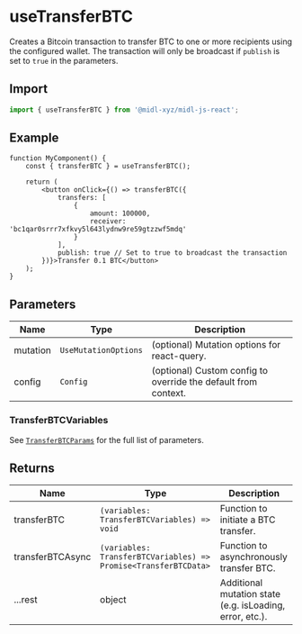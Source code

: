 # useTransferBTC

Creates a Bitcoin transaction to transfer BTC to one or more recipients using the configured wallet. The transaction will only be broadcast if `publish` is set to `true` in the parameters.

## Import

```ts
import { useTransferBTC } from '@midl-xyz/midl-js-react';
```

## Example

```tsx
function MyComponent() {
    const { transferBTC } = useTransferBTC();

    return (
        <button onClick={() => transferBTC({
            transfers: [
                {
                    amount: 100000,
                    receiver: 'bc1qar0srrr7xfkvy5l643lydnw9re59gtzzwf5mdq'
                }
            ],
            publish: true // Set to true to broadcast the transaction
        })}>Transfer 0.1 BTC</button>
    );
}
```

## Parameters

| Name     | Type                 | Description                                                    |
| -------- | -------------------- | -------------------------------------------------------------- |
| mutation | `UseMutationOptions` | (optional) Mutation options for react-query.                   |
| config   | `Config`             | (optional) Custom config to override the default from context. |

### TransferBTCVariables

See [`TransferBTCParams`](../actions/transferBTC.md#transferbtcparams) for the full list of parameters.

## Returns

| Name             | Type                                                            | Description                                              |
| ---------------- | --------------------------------------------------------------- | -------------------------------------------------------- |
| transferBTC      | `(variables: TransferBTCVariables) => void`                     | Function to initiate a BTC transfer.                     |
| transferBTCAsync | `(variables: TransferBTCVariables) => Promise<TransferBTCData>` | Function to asynchronously transfer BTC.                 |
| ...rest          | object                                                          | Additional mutation state (e.g. isLoading, error, etc.). |
